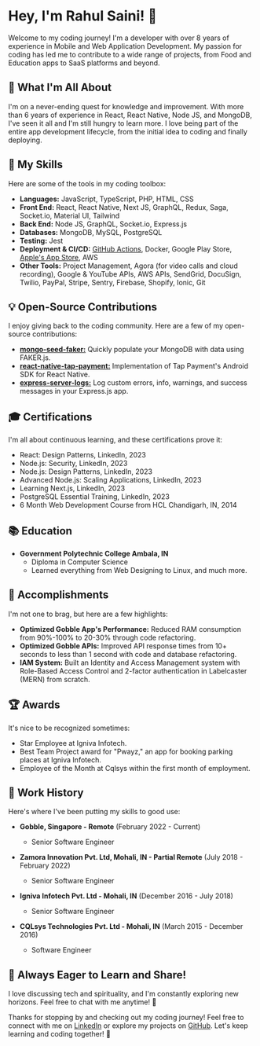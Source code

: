 


# Hey, I'm Rahul Saini! 👋

Welcome to my coding journey! I'm a developer with over 8 years of experience in Mobile and Web Application Development. My passion for coding has led me to contribute to a wide range of projects, from Food and Education apps to SaaS platforms and beyond.

## 🌟 What I'm All About

I'm on a never-ending quest for knowledge and improvement. With more than 6 years of experience in React, React Native, Node JS, and MongoDB, I've seen it all and I'm still hungry to learn more. I love being part of the entire app development lifecycle, from the initial idea to coding and finally deploying.

## 🚀 My Skills

Here are some of the tools in my coding toolbox:

- **Languages:** JavaScript, TypeScript, PHP, HTML, CSS
- **Front End:** React, React Native, Next JS, GraphQL, Redux, Saga, Socket.io, Material UI, Tailwind
- **Back End:** Node JS, GraphQL, Socket.io, Express.js
- **Databases:** MongoDB, MySQL, PostgreSQL
- **Testing:** Jest
- **Deployment & CI/CD:** [GitHub Actions](https://github.com/features/actions), Docker, Google Play Store, [Apple's App Store](https://developer.apple.com/app-store/), AWS
- **Other Tools:** Project Management, Agora (for video calls and cloud recording), Google & YouTube APIs, AWS APIs, SendGrid, DocuSign, Twilio, PayPal, Stripe, Sentry, Firebase, Shopify, Ionic, Git


## 💡 Open-Source Contributions

I enjoy giving back to the coding community. Here are a few of my open-source contributions:

- [**mongo-seed-faker:**](https://github.com/YourGitHub/mongo-seed-faker) Quickly populate your MongoDB with data using FAKER.js.
- [**react-native-tap-payment:**](https://github.com/YourGitHub/react-native-tap-payment) Implementation of Tap Payment's Android SDK for React Native.
- [**express-server-logs:**](https://github.com/YourGitHub/express-server-logs) Log custom errors, info, warnings, and success messages in your Express.js app.

## 🎓 Certifications

I'm all about continuous learning, and these certifications prove it:

- React: Design Patterns, LinkedIn, 2023
- Node.js: Security, LinkedIn, 2023
- Node.js: Design Patterns, LinkedIn, 2023
- Advanced Node.js: Scaling Applications, LinkedIn, 2023
- Learning Next.js, LinkedIn, 2023
- PostgreSQL Essential Training, LinkedIn, 2023
- 6 Month Web Development Course from HCL Chandigarh, IN, 2014

## 📚 Education
 

- **Government Polytechnic College Ambala, IN**
  - Diploma in Computer Science
  - Learned everything from Web Designing to Linux, and much more.

## 🌟 Accomplishments

I'm not one to brag, but here are a few highlights:

- **Optimized Gobble App's Performance:** Reduced RAM consumption from 90%-100% to 20-30% through code refactoring.
- **Optimized Gobble APIs:** Improved API response times from 10+ seconds to less than 1 second with code and database refactoring.
- **IAM System:** Built an Identity and Access Management system with Role-Based Access Control and 2-factor authentication in Labelcaster (MERN) from scratch.

## 🏆 Awards

It's nice to be recognized sometimes:

- Star Employee at Igniva Infotech.
- Best Team Project award for "Pwayz," an app for booking parking places at Igniva Infotech.
- Employee of the Month at Cqlsys within the first month of employment.

## 📆 Work History

Here's where I've been putting my skills to good use:

- **Gobble, Singapore - Remote** (February 2022 - Current)
  - Senior Software Engineer

- **Zamora Innovation Pvt. Ltd, Mohali, IN - Partial Remote** (July 2018 - February 2022)
  - Senior Software Engineer

- **Igniva Infotech Pvt. Ltd - Mohali, IN** (December 2016 - July 2018)
  - Senior Software Engineer

- **CQLsys Technologies Pvt. Ltd - Mohali, IN** (March 2015 - December 2016)
  - Software Engineer


## 🌟 Always Eager to Learn and Share!

I love discussing tech and spirituality, and I'm constantly exploring new horizons. Feel free to chat with me anytime! 🚀



Thanks for stopping by and checking out my coding journey! Feel free to connect with me on [LinkedIn](https://www.linkedin.com/in/rahul-saini-profile/) or explore my projects on [GitHub](https://github.com/CodeByRahulSaini). Let's keep learning and coding together! 🚀

